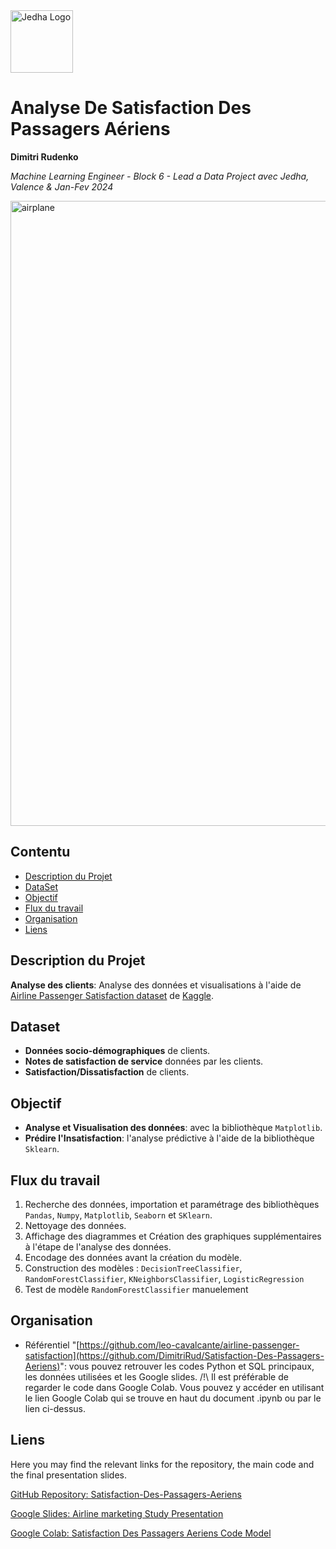 <img src="https://github.com/DimitriRud/Satisfaction-Des-Passagers-Aeriens/assets/79415358/bdfe9be2-f124-45ed-a88d-9c6cd392c733)" alt="Jedha Logo" width="100"/>

# Analyse De Satisfaction Des Passagers Aériens
**Dimitri Rudenko**

*Machine Learning Engineer - Block 6 - Lead a Data Project avec Jedha, Valence & Jan-Fev 2024*

<img src="https://github.com/DimitriRud/Satisfaction-Des-Passagers-Aeriens/assets/79415358/9555814d-f9b0-4285-b992-a50aab227953" alt="airplane" width="1000"/>

## Contentu
- [Description du Projet](#Description-du-Projet)
- [DataSet](#Dataset)
- [Objectif](#objectif)
- [Flux du travail](#flux-du-travail)
- [Organisation](#organisation)
- [Liens](#liens)

## Description du Projet
**Analyse des clients**: Analyse des données et visualisations à l'aide de [Airline Passenger Satisfaction dataset](https://www.kaggle.com/teejmahal20/airline-passenger-satisfaction) de [Kaggle](https://www.kaggle.com/).

## Dataset
- **Données socio-démographiques** de clients.
- **Notes de satisfaction de service** données par les clients.
- **Satisfaction/Dissatisfaction** de clients.

## Objectif
- **Analyse et Visualisation des données**: avec la bibliothèque `Matplotlib`.
- **Prédire l'Insatisfaction**: l'analyse prédictive à l'aide de la bibliothèque `Sklearn`.

## Flux du travail
1. Recherche des données, importation et paramétrage des bibliothèques `Pandas`, `Numpy`, `Matplotlib`, `Seaborn` et `SKlearn`.
2. Nettoyage des données.
3. Affichage des diagrammes et Création des graphiques supplémentaires à l'étape de l'analyse des données.
4. Encodage des données avant la création du modèle.
5. Construction des modèles : `DecisionTreeClassifier`, `RandomForestClassifier`, `KNeighborsClassifier`, `LogisticRegression`
6. Test de modèle `RandomForestClassifier` manuelement

## Organisation
- Référentiel "[https://github.com/leo-cavalcante/airline-passenger-satisfaction](https://github.com/DimitriRud/Satisfaction-Des-Passagers-Aeriens)":
  vous pouvez retrouver les codes Python et SQL principaux, les données utilisées et les Google slides.
  /!\ Il est préférable de regarder le code dans Google Colab. Vous pouvez y accéder en utilisant le lien Google Colab qui se trouve en haut du document .ipynb ou par le lien ci-dessus.

## Liens
Here you may find the relevant links for the repository, the main code and the final presentation slides.

[GitHub Repository: Satisfaction-Des-Passagers-Aeriens](https://github.com/DimitriRud/Satisfaction-Des-Passagers-Aeriens)

[Google Slides: Airline marketing Study Presentation](https://docs.google.com/presentation/d/1xZyP2aMUz77MkY--vplO-l3r51uxLXpX2c8ILC20iGc/edit)

[Google Colab: Satisfaction Des Passagers Aeriens Code Model](https://colab.research.google.com/drive/1H8ZxZu2-vwI92hCWNSJO7k6IuAWXgByY?usp=sharing)  

